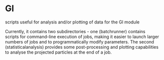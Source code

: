 # GI

scripts useful for analysis and/or plotting of data for the GI module

Currently, it contains two subdirectories - one (batchrunner) contains scripts for command-line execution of jobs, making it easier to launch larger numbers 
of jobs and to programmatically modify parameters.  The second (statisticalanalysis) provides some post-processing and plotting capabilities to analyse the 
projected particles at the end of a job.
